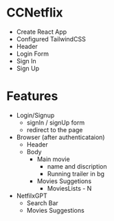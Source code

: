 # CCNetflix

- Create React App
- Configured TailwindCSS
- Header
- Login Form
- Sign In
- Sign Up

# Features
- Login/Signup 
    - signIn / signUp form
    - redirect to the page
- Browser (after authenticataion)
    - Header
    - Body
        - Main movie
            - name and discription
            - Running trailer in bg
        - Movies Suggetions
            - MoviesLists - N
- NetfilxGPT
    - Search Bar
    - Movies Suggestions            





